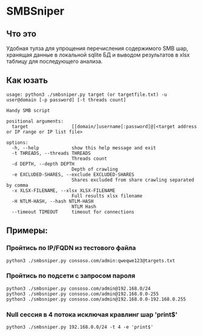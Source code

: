 # SMBSniper
## Что это
Удобная тулза для упрощения перечисления содержимого SMB шар, хранящая данные в локальной sqlite БД и выводом результатов в xlsx таблицу для последующего анализа.

## Как юзать
```
usage: python3 ./smbsniper.py target (or targetfile.txt) -u user@domain [-p password] [-t threads count]

Handy SMB script

positional arguments:
  target                [[domain/]username[:password]@]<target address or IP range or IP list file>

options:
  -h, --help            show this help message and exit
  -t THREADS, --threads THREADS
                        Threads count
  -d DEPTH, --depth DEPTH
                        Depth of crawling
  -e EXCLUDED-SHARES, --exclude EXCLUDED-SHARES
                        Shares excluded from share crawling separated by comma
  -x XLSX-FILENAME, --xlsx XLSX-FILENAME
                        Full results xlsx filename
  -H NTLM-HASH, --hash NTLM-HASH
                        NTLM Hash
  --timeout TIMEOUT     timeout for connections
```

## Примеры:
### Пройтись по IP/FQDN из тестового файла
```
python3 ./smbsniper.py consoso.com/admin:qweqwe123@targets.txt
```
### Пройтись по подсети с запросом пароля
```
python3 ./smbsniper.py consoso.com/admin@192.168.0/24
python3 ./smbsniper.py consoso.com/admin@192.168.0.0-255
python3 ./smbsniper.py consoso.com/admin@192.168.0.0-192.168.0.255
```
### Null сессия в 4 потока исключая кравлинг шар 'print$'
```
python3 ./smbsniper.py 192.168.0.0/24 -t 4 -e 'print$'
```
